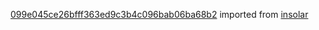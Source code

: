 [099e045ce26bfff363ed9c3b4c096bab06ba68b2](https://github.com/insolar/insolar/commit/099e045ce26bfff363ed9c3b4c096bab06ba68b2) imported from [insolar](https://github.com/insolar/insolar)
